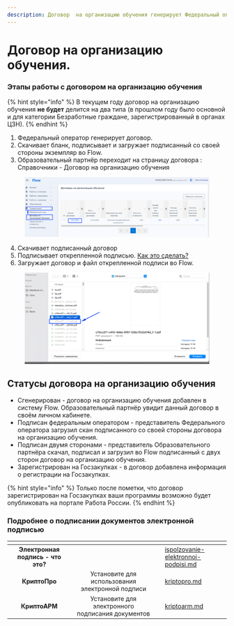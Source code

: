 ```yaml
---
description: Договор  на организацию обучения генерирует Федеральный оператор
---
```


# Договор на организацию обучения.

### Этапы работы с договором на организацию обучения

{% hint style="info" %}
В текущем году договор на организацию обучения **не будет** делится на два типа (в прошлом году было основной и для категории Безработные граждане, зарегистрированный в органах ЦЗН).
{% endhint %}

1. Федеральный оператор генерирует договор.
2. Cкачивает бланк, подписывает и загружает подписанный со своей стороны экземпляр во Flow.&#x20;
3. Образовательный партнёр переходит на страницу договора : Справочники - Договор на организацию обучения

<figure><img src=".gitbook/assets/image.png" alt=""><figcaption></figcaption></figure>

4. &#x20;Скачивает подписанный договор
5. &#x20;Подписывает открепленной подписью. [Как это сделать?](dogovor-na-organizaciyu-obucheniya..md#podrobnee-o-podpisanii-dokumentov-elektronnoi-podpisyu)
6. Загружает договор и файл открепленной подписи во Flow.

<figure><img src=".gitbook/assets/image (1).png" alt=""><figcaption></figcaption></figure>

## Статусы договора на организацию обучения

* Сгенерирован - договор на организацию обучения добавлен в систему Flow. Образовательный партнёр увидит данный договор в своём личном кабинете.
* Подписан федеральным оператором - представитель Федерального оператора загрузил скан подписанного со своей стороны договора на организацию обучения.
* Подписан двумя сторонами - представитель Образовательного партнёра скачал, подписал и загрузил во Flow подписанный с двух сторон договор на организацию обучения.
* Зарегистрирован на Госзакупках -  в договор добавлена информация о регистрации на Госзакупках.

{% hint style="info" %}
Только после пометки, что договор зарегистрирован на Госзакупках ваши программы возможно будет опубликовать на портале Работа России.
{% endhint %}

### Подробнее о подписании документов электронной подписью

<table data-view="cards"><thead><tr><th align="center"></th><th align="center"></th><th></th><th data-hidden data-card-target data-type="content-ref"></th></tr></thead><tbody><tr><td align="center"><strong>Электронная подпись - что это?</strong></td><td align="center"></td><td></td><td><a href="otvechaem-na-chasto-zadavaemye-voprosy/ispolzovanie-elektronnoi-podpisi.md">ispolzovanie-elektronnoi-podpisi.md</a></td></tr><tr><td align="center"><strong>КриптоПро</strong> </td><td align="center">Установите для использования электронной подписи</td><td></td><td><a href="otvechaem-na-chasto-zadavaemye-voprosy/elektronnoe-podpisanie-dokumentov/kriptopro.md">kriptopro.md</a></td></tr><tr><td align="center"><strong>КриптоАРМ</strong></td><td align="center">Установите для электронного подписания документов</td><td></td><td><a href="otvechaem-na-chasto-zadavaemye-voprosy/elektronnoe-podpisanie-dokumentov/kriptoarm.md">kriptoarm.md</a></td></tr></tbody></table>
